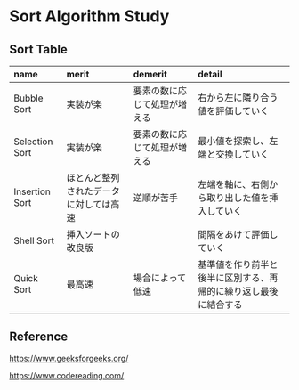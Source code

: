 # Sort Algorithm Study

## Sort Table

| name | merit | demerit | detail |
|:-----------|:------------|:------------|:------------|
| Bubble Sort | 実装が楽 | 要素の数に応じて処理が増える | 右から左に隣り合う値を評価していく |
| Selection Sort | 実装が楽 | 要素の数に応じて処理が増える | 最小値を探索し、左端と交換していく |
| Insertion Sort | ほとんど整列されたデータに対しては高速 | 逆順が苦手 | 左端を軸に、右側から取り出した値を挿入していく |
| Shell Sort | 挿入ソートの改良版 |  | 間隔をあけて評価していく |
| Quick Sort | 最高速 | 場合によって低速 | 基準値を作り前半と後半に区別する、再帰的に繰り返し最後に結合する |

## Reference
https://www.geeksforgeeks.org/

https://www.codereading.com/
